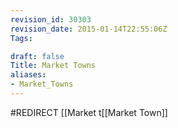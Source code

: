 ```yaml
---
revision_id: 30303
revision_date: 2015-01-14T22:55:06Z
Tags:

draft: false
Title: Market Towns
aliases:
- Market_Towns
---
```

#REDIRECT [[Market t[[Market Town]]